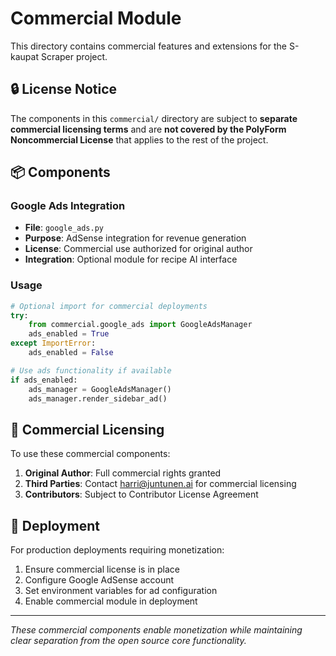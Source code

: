 # Commercial Module

This directory contains commercial features and extensions for the S-kaupat Scraper project.

## 🔒 License Notice

The components in this `commercial/` directory are subject to **separate commercial licensing terms** and are **not covered by the PolyForm Noncommercial License** that applies to the rest of the project.

## 📦 Components

### Google Ads Integration
- **File**: `google_ads.py`
- **Purpose**: AdSense integration for revenue generation
- **License**: Commercial use authorized for original author
- **Integration**: Optional module for recipe AI interface

### Usage

```python
# Optional import for commercial deployments
try:
    from commercial.google_ads import GoogleAdsManager
    ads_enabled = True
except ImportError:
    ads_enabled = False

# Use ads functionality if available
if ads_enabled:
    ads_manager = GoogleAdsManager()
    ads_manager.render_sidebar_ad()
```

## 🤝 Commercial Licensing

To use these commercial components:
1. **Original Author**: Full commercial rights granted
2. **Third Parties**: Contact harri@juntunen.ai for commercial licensing
3. **Contributors**: Subject to Contributor License Agreement

## 🚀 Deployment

For production deployments requiring monetization:
1. Ensure commercial license is in place
2. Configure Google AdSense account
3. Set environment variables for ad configuration
4. Enable commercial module in deployment

---

*These commercial components enable monetization while maintaining clear separation from the open source core functionality.*
